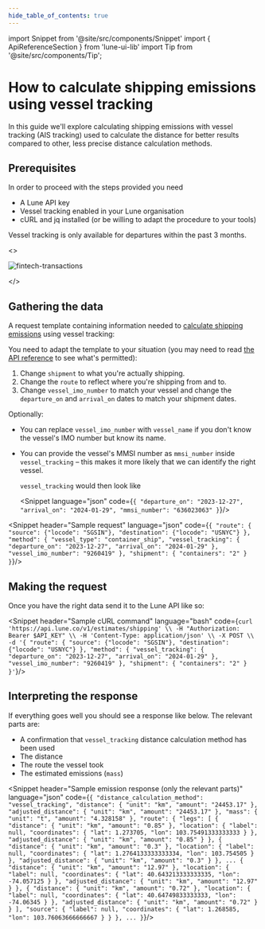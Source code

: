 ```yaml
---
hide_table_of_contents: true
---
```

import Snippet  from '@site/src/components/Snippet'
import { ApiReferenceSection } from 'lune-ui-lib'
import Tip from '@site/src/components/Tip';

# How to calculate shipping emissions using vessel tracking

<div className="sections">

<ApiReferenceSection>
<div className="paragraphSections">

<div>

In this guide we'll explore calculating shipping emissions with vessel tracking (AIS tracking)
used to calculate the distance for better results compared to other, less precise distance
calculation methods.

</div>
<div>

## Prerequisites

In order to proceed with the steps provided you need

* A Lune API key
* Vessel tracking enabled in your Lune organisation
* cURL and jq installed (or be willing to adapt the procedure to your tools)

</div>

<div>
<Tip>

Vessel tracking is only available for departures within the past 3 months.

</Tip>

</div>
</div>

<>

![fintech-transactions](/img/AIS.png)

</>

</ApiReferenceSection>

<ApiReferenceSection>
<div className="paragraphSections">

<div>

## Gathering the data

A request template containing information needed to
[calculate shipping emissions](/api-reference/emission-estimates/create-shipping-estimate)
using vessel tracking:

You need to adapt the template to your situation (you may need to read
[the API reference](/api-reference/emission-estimates/create-shipping-estimate)
to see what's permitted):

1. Change `shipment` to what you're actually shipping.
2. Change the `route` to reflect where you're shipping from and to.
3. Change `vessel_imo_number` to match your vessel and change the `departure_on` and `arrival_on`
   dates to match your shipment dates.

Optionally:

* You can replace `vessel_imo_number` with `vessel_name` if you don't know the vessel's IMO
  number but know its name.
* You can provide the vessel's MMSI number as `mmsi_number` inside `vessel_tracking` – this
  makes it more likely that we can identify the right vessel.

  `vessel_tracking` would then look like

  <Snippet
    language="json"
    code={`{
      "departure_on": "2023-12-27",
      "arrival_on": "2024-01-29",
      "mmsi_number": "636023063"
  }`}/>

</div>
</div>

<div className="miniSections">

<Snippet
    header="Sample request"
    language="json"
    code={`{
    "route": {
        "source": {"locode": "SGSIN"},
        "destination": {"locode": "USNYC"}
    },
    "method": {
        "vessel_type": "container_ship",
        "vessel_tracking": {
            "departure_on": "2023-12-27",
            "arrival_on": "2024-01-29"
        },
        "vessel_imo_number": "9260419"
    },
    "shipment": {
        "containers": "2"
    }
}`}/>

</div>

</ApiReferenceSection>

<ApiReferenceSection>

<div className="paragraphSections">

<div>

## Making the request

Once you have the right data send it to the Lune API like so:

</div>
</div>

<div className="miniSections">

<Snippet
    header="Sample cURL command"
    language="bash"
    code={`curl 'https://api.lune.co/v1/estimates/shipping' \\
  -H "Authorization: Bearer $API_KEY" \\
  -H 'Content-Type: application/json' \\
  -X POST \\
  -d '{
    "route": {
        "source": {"locode": "SGSIN"},
        "destination": {"locode": "USNYC"}
    },
    "method": {
        "vessel_tracking": {
            "departure_on": "2023-12-27",
            "arrival_on": "2024-01-29"
        },
        "vessel_imo_number": "9260419"
    },
    "shipment": {
        "containers": "2"
    }
}'`}/>

</div>

</ApiReferenceSection>

<ApiReferenceSection>

<div className="paragraphSections">

<div>

## Interpreting the response

If everything goes well you should see a response like below. The relevant parts are:

* A confirmation that `vessel_tracking` distance calculation method has been used
* The distance
* The route the vessel took
* The estimated emissions (`mass`)

</div>
</div>

<div className="miniSections">

<Snippet
    header="Sample emission response (only the relevant parts)"
    language="json"
    code={`{
  "distance_calculation_method": "vessel_tracking",
  "distance": {
    "unit": "km",
    "amount": "24453.17"
  },
  "adjusted_distance": {
    "unit": "km",
    "amount": "24453.17"
  },
  "mass": {
    "unit": "t",
    "amount": "4.328158"
  },
  "route": {
    "legs": [
      {
        "distance": {
          "unit": "km",
          "amount": "0.85"
        },
        "location": {
          "label": null,
          "coordinates": {
            "lat": 1.273705,
            "lon": 103.75491333333333
          }
        },
        "adjusted_distance": {
          "unit": "km",
          "amount": "0.85"
        }
      },
      {
        "distance": {
          "unit": "km",
          "amount": "0.3"
        },
        "location": {
          "label": null,
          "coordinates": {
            "lat": 1.2764133333333334,
            "lon": 103.754505
          }
        },
        "adjusted_distance": {
          "unit": "km",
          "amount": "0.3"
        }
      },
      ...
      {
        "distance": {
          "unit": "km",
          "amount": "12.97"
        },
        "location": {
          "label": null,
          "coordinates": {
            "lat": 40.643213333333335,
            "lon": -74.057125
          }
        },
        "adjusted_distance": {
          "unit": "km",
          "amount": "12.97"
        }
      },
      {
        "distance": {
          "unit": "km",
          "amount": "0.72"
        },
        "location": {
          "label": null,
          "coordinates": {
            "lat": 40.64749833333333,
            "lon": -74.06345
          }
        },
        "adjusted_distance": {
          "unit": "km",
          "amount": "0.72"
        }
      }
    ],
    "source": {
      "label": null,
      "coordinates": {
        "lat": 1.268585,
        "lon": 103.76063666666667
      }
    }
  },
  ...
}`}/>

</div>

</ApiReferenceSection>

</div>
